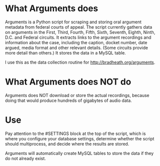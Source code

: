 
What Arguments does
===================

Arguments is a Python script for scraping and storing oral argument metadata from federal courts of appeal. The script currently gathers data on arguments in the First, Third, Fourth, Fifth, Sixth, Seventh, Eighth, Ninth, D.C. and Federal circuits. It extracts links to the argument recordings and information about the case, including the caption, docket number, date argued, media format and other relevant details. (Some circuits provide more detail than others.) It stores the data in a MySQL table. 

I use this as the data collection routine for http://bradheath.org/arguments. 

What Arguments does NOT do
==========================

Arguments does NOT download or store the actual recordings, because doing that would produce hundreds of gigabytes of audio data. 

Use
===
Pay attention to the #SETTINGS block at the top of the script, which is where you configure your database settings, determine whether the script should multiprocess, and decide where the results are stored. 

Arguments will automatically create MySQL tables to store the data if they do not already exist. 
